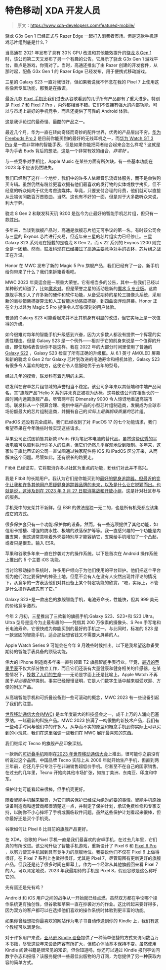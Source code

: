 # 特色移动| XDA 开发人员

> 原文：<https://www.xda-developers.com/featured-mobile/>

[](/qualcomm-snapdragon-g3x-gen-1/)

骁龙 G3x Gen 1 已经正式与 Razer Edge 一起打入消费者市场。但是这款手机游戏芯片组到底是什么？

当高通在 2021 年发布了具有 30% GPU 改进和其他能效提升的[骁龙 8 Gen 1](http://www.xda-developers.com/qualcomm-snapdragon-8-gen-1/) 时，该公司第二天又发布了另一个有趣的公告。它展示了骁龙 G3x Gen 1 游戏平台，重点是游戏，你猜对了。当时，高通还推出了由 Razer 创建的开发套件，从那时起，配备 G3x Gen 1 的 Razer Edge 已经发布，用于便携式移动游戏。

[](/pixel-exclusive-features-google-pixel-7/)

三星的 Galaxy S23 一直对我很好，但如果我说我不怀念在我的 Pixel 7 上使用这些像素专属功能，那我是在撒谎。

最近几款 [Pixel 手机](https://www.xda-developers.com/best-pixel-phones/)比我们过去从谷歌看到的几乎所有产品都有了重大进步。特别是 [Pixel 7](https://www.xda-developers.com/google-pixel-7-review/) 和 [Pixel 7 Pro](https://www.xda-developers.com/google-pixel-7-pro-review/) ，内外都相当不错。它们不仅拥有强大的内部功能，可以与市场上最好的手机竞争，而且还提供了可靠的 Android 体验。

[](/huawei-watch-buds-review/)

这是我评论过的最奇怪、最酷的产品之一。

最近几个月，华为一直在转向奇怪而奇妙的配件世界，优秀的产品层出不穷。[华为 Freebuds Pro 2](https://www.xda-developers.com/huawei-freebuds-pro-2-review/) 是目前你能买到的最好的无线耳机之一，而[华为 Watch GT 3 Pro](https://www.xda-developers.com/huawei-watch-gt-3-pro-review/) 是一款非常棒的智能手表，但是如果你能把两者结合起来会怎么样呢？这就是华为手表 Buds 背后的想法，这是一个非常有效的组合，*非常好* 。

[](/apple-music-lags-behind/)

与一些竞争对手相比，Apple Music 在某些方面有所欠缺。有一些基本功能在 2023 年不应该仍然缺失。

我们已经到了这样一个地步，我们中的许多人依赖音乐流媒体服务，而不是单独购买专辑。虽然仍然有粉丝更喜欢拥有他们最喜欢的发行物的实体或数字拷贝，但不经意的听众倾向于优先考虑流媒体。毕竟，只要支付合理的月费，他们就可以直接从云端访问数百万首歌曲。当然，这也有不好的一面，但是对于大多数听众来说，利大于弊。

[](/snapdragon-8-gen-2-vs-mediatek-dimensity-9200/)

骁龙 8 Gen 2 和联发科天玑 9200 是迄今为止最好的智能手机芯片组，但只有一款胜出。

多年来，当谈到旗舰产品时，高通是旗舰芯片组无可争议的第一名。有时该公司会与三星的 Exynos 芯片进行交易，但近年来三星的芯片组实力已经停止。三星 Galaxy S23 系列现在搭载的是骁龙 8 Gen 2，而 s 22 系列的 Exynos 2200 则完全是一团糟。然而，[联发科现在已经接过了高通主要竞争对手](https://www.xda-developers.com/mediatek-future-chipset-mwc-2023/)的衣钵，芯片组之战正在升温。

[](/honor-magic-5-pro-unboxing/)

Honor 在 MWC 发布了新的 Magic 5 Pro 旗舰产品，我们已经有了一台。新手机给你带来了什么？我们来拆箱看看吧。

MWC 2023 年奥运会是一项重大荣誉。它有相当多的公告，其中一些我们已经以某种形式知道了，比如[魔术对](https://www.xda-developers.com/honor-magic-vs-80-series-launch/)。但是荣誉之星的活动是新的[魔术 5 专业版](https://www.xda-developers.com/honor-magic5-pro-release/)。这款旗舰手机引入了许多新的硬件和软件功能，从备受期待的星轮三摄像头系统，采用新的毫秒猎鹰捕捉算法和人工智能运动感应捕捉，到四曲面浮动屏幕。Honor 正在全力以赴为 Magic 5 Pro 提供令人印象深刻的用户体验。

[](/samsung-galaxy-s23-review/)

普通的 Galaxy S23 可能看起来并不比其前身有明显的改进，但它实际上是一次值得的升级。

如今很难对每年的智能手机升级感到兴奋，因为大多数人都没有提供一个挥霍的实质性理由。但是 Galaxy S23 是一个例外——相对于它的前身来说是一个值得的升级，即使规格表告诉你不是这样。我在 2022 年的大部分时间里使用了普通的 [Galaxy S22](https://www.xda-developers.com/samsung-galaxy-s22-review/) ，Galaxy S23 检查了所有正确的升级框。从 6.1 英寸 AMOLED 屏幕和新的骁龙 8 Gen 2 for Galaxy 芯片到改进的电池寿命和相机体验，Galaxy S23 有很多令人喜欢的地方，这使它令人信服地优于去年的型号。

[](/mediatek-future-chipset-mwc-2023/)

经过几年的摸索，联发科有着光明的未来。

联发科在安卓芯片组领域的声誉相当不稳定。该公司多年来以其低端和中端产品闻名，其“旗舰产品”Helio X 系列并未真正被视为达标。这导致该公司在相当长的一段时间内远离旗舰产品，尽管两年前 Dimensity 9000 令人惊讶地重返高端市场。联发科从一个预算合理、提供中端产品的小型芯片组制造商，发展成为全球市场份额最大的芯片组制造商，并拥有自己的*实际上是旗舰级质量的*芯片组。

[](/ipados-17/)

iPadOS 还没有完全成熟，我们已经收到了对 iPadOS 17 的七个功能请求，我们希望苹果在今年晚些时候实现这些请求。

苹果公司正试图销售其新款 iPads 作为笔记本电脑的替代品。虽然这些[优秀的平板电脑](http://xda-developers.com/best-tablets)可以顺利执行许多人的任务，但它们仍然几乎客观地受到限制。多年来，这家位于库比蒂诺的公司一直试图通过独家配件将 iOS 和 iPadOS 区分开来，从而解决这个问题。尽管如此，还有很长的路要走。

[](/fitbit-ending-challenges-adventures-big-mistake/)

Fitbit 已经证实，它将取消许多以社区为重点的功能，粉丝们对此并不高兴。

我是 Fitbit 的长期用户。我认为它们是你能买到的[最好的健身追踪器。但最近的变化让我和许多其他用户质疑健身追踪器品牌的未来，以及是什么让它脱颖而出。也就是说，这涉及到在 2023 年 3 月 27 日](https://www.xda-developers.com/best-fitness-trackers/)[取消挑战和开放小组](http://www.xda-developers.com/fitbit-open-groups-challenges-trophies-remove/)，这是针对社区参与的服务。

[](/esr-kickstand-case-review/)

手机壳中的支架并不新鲜，但 ESR 的做法是独一无二的，也是所有机壳都应该集成它的方式。

很多保护套只有一个功能:保护你的设备。然而，有一些选项提供了其他功能，如信用卡插槽、增强的防水性、极端的跌落保护等等。我一直感兴趣的一个功能是内置支架，但这通常意味着外壳要特别厚才能容纳它，支架给手机增加了一个凸起，或者只是很丑。输入 ESR。

[](/ios-features-borrowed-android/)

苹果和谷歌多年来一直在抄袭对方的操作系统。以下是首次在 Android 操作系统上推出的 5 个主要 iOS 功能。

当讨论移动操作系统时，许多用户倾向于为他们使用的平台辩护。他们把这个平台视为他们注定要保护的神圣土地。但愿不会有人在没有人突然出现并评论的情况下，从竞争的一方表达他们对其设备上某个特定功能的欣赏，“嗯，实际上，不管是什么操作系统先有了它。”

[](/samsung-galaxy-s23-plus-review/)

Galaxy S23+是一款出色的旗舰智能手机，电池寿命长，性能快，但其 999 美元的价格竞争激烈。

今年 2 月初，三星推出了三款新的旗舰手机:Galaxy S23、S23+和 S23 Ultra。Ultra 型号是迄今为止最有趣的——凭借其 200 万像素的摄像头、S Pen 手写笔和长电池寿命，它很快成为你能买到的最好的手机之一。与此同时，标准的 S23 是一款坚固的智能手机，适合那些想省钱又不需要大屏幕的人。

[](/apple-watch-series-9/)

Apple Watch Series 9 可能会在今年 9 月晚些时候推出。以下是我希望这款备受期待的智能手表具备的顶级功能。

伟大的 iPhone 制造商多年来一直引领着 T2 旗舰智能手表行业。毕竟，[最近的苹果手表](https://www.xda-developers.com/best-apple-watch/)不仅大部分独立工作，而且它们还装有大量健康和健身相关的传感器，在某些情况下，[挽救了人们的生命](https://www.xda-developers.com/ways-apple-watch-help-locked-outside/)——无论是字面上还是比喻上。Apple Watch 不再属于*非必要配件*类别。事实已经慢慢证明，它是人们数字生活中越来越受欢迎、方便的附加产品。

[](/best-of-mwc-2023/)

从高端智能手机和可折叠设备到一些可滚动的概念，MWC 2023 有一些设备引起了我们的注意。

[世界移动通信大会(MWC)](https://www.xda-developers.com/mwc-2023/) 是本年度最大的科技盛会之一，成千上万的人涌向巴塞罗纳，一睹最新的科技产品。MWC 2023 挤满了一吨很酷的新技术产品，我们有一些动手时间与他们中的许多人。从华而不实的原型和概念手机到你实际上可以买到的小玩意，我们在这里强调一些我们在 MWC 展厅最喜欢的东西。

[](/tecno-phantom-v-fold-hands-on/)

我们继续对 Tecno 的旗舰产品印象深刻。

一款新的[可折叠手机](https://www.xda-developers.com/best-foldable-phones/)刚刚在[2023 年世界移动通信大会](https://www.xda-developers.com/mwc-2023/)上推出，很可能你之前没有听说过这个品牌。中国品牌 Tecno 实际上从 2006 年就开始生产手机，但直到两三年前，它还几乎只专注于在非洲销售超低价手机。它甚至不在自己的国家销售。在过去的几年里，Tecno 开始向其他市场扩张，如拉丁美洲、东南亚、印度和中东。

[](/phone-cases-vs-protection-plans/)

保护计划可能看起来很棒，但手机壳更好。

随着智能手机越来越贵，为它们购买保护已经成为绝对必要的事情。智能手机原始设备制造商和运营商都很清楚这一点，并制定了保护计划，承诺免费维修和专家支持，以防你不小心摔坏了手机或面临软件问题。虽然这些保护计划看起来很棒，但你最好还是买个手机壳。

[](/google-pixel-8/)

谷歌如何让 Pixel 8 比目前的旗舰产品更好。

在 XDA，谷歌的 Pixel 手机一直是我们最喜欢的安卓手机，在过去几年里，它们真的有所改进。该公司升级了智能手机游戏，重新设计了 Pixel 6 和 [Pixel 6 Pro](https://www.xda-developers.com/google-pixel-6-pro-review/) ，以努力使其手机回到具有竞争力的旗舰地位。我要说他们不仅在 Pixel 6 上做得很好，在 Pixel 7 系列上也做得很好。尤其是 Pixel 7，尽管周围有更新更好的旗舰产品，但我还是花了很多时间在屏幕上。作为一个经常从其他旗舰回来看 Pixel 7 的人，可以肯定地说，2023 年我最期待的手机是 Pixel 8，假设谷歌是这么称呼它的。

[](/android-features-borrowed-ios/)

先有蛋还是先有鸡？

Android 和 iOS 用户之间的战争从一开始就已经点燃。虽然双方都在争论哪个操作系统更有独创性，但谷歌和苹果一直在抄袭对方的作业。这比听起来要好得多，因为双方的客户都可以在选择他们喜欢的操作系统时体验到更丰富的功能。

[](/kindle-set-up-daily-news/)

如果你曾经想把你最喜欢的网站作为电子书自动传送到你的 Kindle 上，我们有这个教程可以满足你。

对于许多用户来说，[亚马逊 Kindle 设备](http://www.xda-developers.com/best-amazon-kindle-ereader/)提供了一种简单便捷的方式来访问数百万本书籍，尽管这些年来设备阵容有所扩大，但核心体验基本保持不变。虽然使用 Kindle 阅读书籍是很常见的知识，但你知道吗，你还可以通过 Kindle 报刊亭访问数字杂志和报纸？该服务提供一些最佳出版物的月订阅，为您提供了另一种获取内容的简单方式。